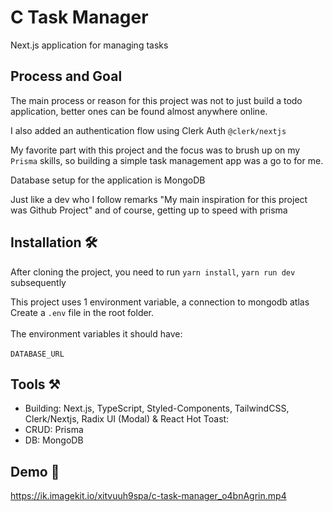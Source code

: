 # C Task Manager

Next.js application for managing tasks

## Process and Goal

The main process or reason for this project was not to just build a todo application, better ones can be found almost anywhere online.

I also added an authentication flow using Clerk Auth `@clerk/nextjs`

My favorite part with this project and the focus was to brush up on my `Prisma` skills, so building a simple task management app was a go to for me.

Database setup for the application is MongoDB

Just like a dev who I follow remarks "My main inspiration for this project was Github Project" and of course, getting up to speed with prisma

## Installation 🛠️

After cloning the project, you need to run `yarn install`, `yarn run dev` subsequently

This project uses 1 environment variable, a connection to mongodb atlas
<br>
Create a `.env` file in the root folder.
<br>
<br>
The environment variables it should have:
<br>
<br>
`DATABASE_URL`
<br>



## Tools ⚒️

- Building: Next.js, TypeScript, Styled-Components, TailwindCSS, Clerk/Nextjs, Radix UI (Modal) & React Hot Toast:
- CRUD: Prisma
- DB: MongoDB

## Demo 🎥

https://ik.imagekit.io/xitvuuh9spa/c-task-manager_o4bnAgrin.mp4

